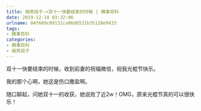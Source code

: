 ```yaml
---
title: 搞笑段子->双十一快要结束的时候 | 糗事百科
date: 2019-12-18 03:32:06
urlname: 04f689c09131ca06d6531b35118e9433
tags: 
- 糗事百科
categories:
- 糗事百科
- 搞笑段子
---
```

双十一快要结束的时候，收到前妻的祝福微信，祝我光棍节快乐。

我的那个心啊，她这是伤口撒盐啊。

随口聊起，问她双十一的收获，她说败了近2w！OMG，原来光棍节真的可以很快乐！


